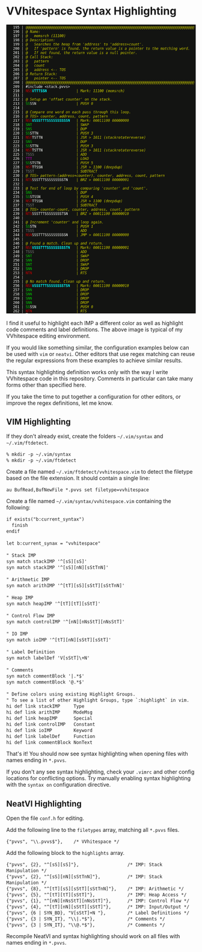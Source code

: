 VVhitespace Syntax Highlighting
===============================

![VVS Syntax Highlighting Example](vvs_syntax_highlighting.gif)

I find it useful to highlight each IMP a different color as well as highlight
code comments and label definitions. The above image is typical of my
VVhitespace editing environment.

If you would like something similar, the configuration examples below can be
used with `vim` or `neatvi`. Other editors that use regex matching can reuse
the regular expressions from these examples to achieve similar results.

This syntax highlighting definition works only with the way I write VVhitespace
code in this repository. Comments in particular can take many forms other
than specified here.

If you take the time to put together a configuration for other editors, or
improve the regex definitions, let me know.


VIM Highlighting
----------------

If they don't already exist, create the folders `~/.vim/syntax` and
`~/.vim/ftdetect`.

    % mkdir -p ~/.vim/syntax
    % mkdir -p ~/.vim/ftdetect

Create a file named `~/.vim/ftdetect/vvhitespace.vim` to detect the filetype
based on the file extension. It should contain a single line:

    au BufRead,BufNewFile *.pvvs set filetype=vvhitespace

Create a file named `~/.vim/syntax/vvhitespace.vim` containing the following:

    if exists("b:current_syntax")
      finish
    endif
    
    let b:current_synax = "vvhitespace"
    
    " Stack IMP
    syn match stackIMP '^[sS][sS]'
    syn match stackIMP '^[sS][nN][sStTnN]'
    
    " Arithmetic IMP
    syn match arithIMP '^[tT][sS][sStT][sStTnN]'
    
    " Heap IMP
    syn match heapIMP '^[tT][tT][sStT]'
    
    " Control Flow IMP
    syn match controlIMP '^[nN][nNsStT][nNsStT]'
    
    " IO IMP
    syn match ioIMP '^[tT][nN][sStT][sStT]'
    
    " Label Definition
    syn match labelDef 'V[sStT]\+N'
    
    " Comments
    syn match commentBlock '|.*$'
    syn match commentBlock '@.*$'
    
    " Define colors using existing Highlight Groups.
    " To see a list of other Highlight Groups, type `:highlight` in vim.
    hi def link stackIMP     Type
    hi def link arithIMP     ModeMsg
    hi def link heapIMP      Special
    hi def link controlIMP   Constant
    hi def link ioIMP        Keyword
    hi def link labelDef     Function
    hi def link commentBlock NonText

That's it! You should now see syntax highlighting when opening files with names
ending in `*.pvvs`.

If you don't any see syntax highlighting, check your `.vimrc` and other config
locations for conflicting options. Try manually enabling syntax highlighting
with the `syntax on` configuration directive.


NeatVI Highlighting
-------------------

Open the file `conf.h` for editing.

Add the following line to the `filetypes` array, matching all `*.pvvs` files.

    {"pvvs", "\\.pvvs$"},    /* VVhitespace */

Add the following block to the `highlights` array.

    {"pvvs", {2}, "^[sS][sS]"},                  /* IMP: Stack Manipulation */
    {"pvvs", {2}, "^[sS][nN][sStTnN]"},          /* IMP: Stack Manipulation */
    {"pvvs", {8}, "^[tT][sS][sStT][sStTnN]"},    /* IMP: Arithmetic */
    {"pvvs", {5}, "^[tT][tT][sStT]"},            /* IMP: Heap Access */
    {"pvvs", {1}, "^[nN][nNsStT][nNsStT]"},      /* IMP: Control Flow */
    {"pvvs", {4}, "^[tT][nN][sStT][sStT]"},      /* IMP: Input/Output */
    {"pvvs", {6 | SYN_BD}, "V[sStT]+N "},        /* Label Definitions */
    {"pvvs", {3 | SYN_IT}, "\\|.*$"},            /* Comments */
    {"pvvs", {3 | SYN_IT}, "\\@.*$"},            /* Comments */

Recompile NeatVI and syntax highlighting should work on all files with names
ending in `*.pvvs`.
